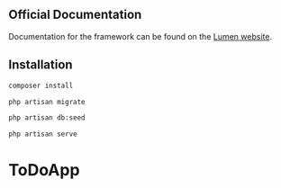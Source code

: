 ## Official Documentation

Documentation for the framework can be found on the [Lumen website](https://lumen.laravel.com/docs).

## Installation
```bash
composer install
```
```bash
php artisan migrate
```
```bash
php artisan db:seed
```
```bash
php artisan serve
```

# ToDoApp

